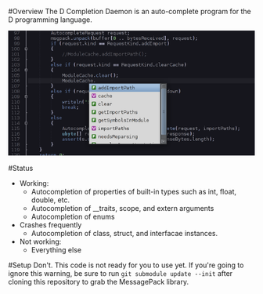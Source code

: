 #Overview
The D Completion Daemon is an auto-complete program for the D programming language.

![Teaser](teaser.png "This is what the future looks like - Jayce, League of Legends")

#Status
* Working:
	* Autocompletion of properties of built-in types such as int, float, double, etc.
	* Autocompletion of __traits, scope, and extern arguments
	* Autocompletion of enums
* Crashes frequently
    * Autocompletion of class, struct, and interfacae instances.
* Not working:
	* Everything else

#Setup
Don't. This code is not ready for you to use yet. If you're going to ignore this
warning, be sure to run ```git submodule update --init``` after cloning this
repository to grab the MessagePack library.
